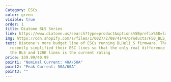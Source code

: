 ```yaml
---
Category: ESCs
color: green
visible: true
order: 1
title: Diatone BLS Series
link: https://www.diatone.us/search?type=product&options%5Bprefix%5D=last&options%5\Bunavailable_products%5D=last&q=F40_BLS+F50_BLS
img: https://cdn.shopify.com/s/files/1/0027/2708/4144/products/F50_BLS_8_9a723407-2867-49a7-8f39-0bc136782ed9_700x.jpg?v=1616558380
text: Diatone's more budget line of ESCs running BLHeli_S firmware. They have
  recently simplified their ESC lines so that the only real difference between
  the BLS and 128K lines is the current rating
price: $39.99/40.99
point1: "Nominal Current: 40A/50A"
point2: "Peak Current: 50A/60A"
point3: ""
---
```

